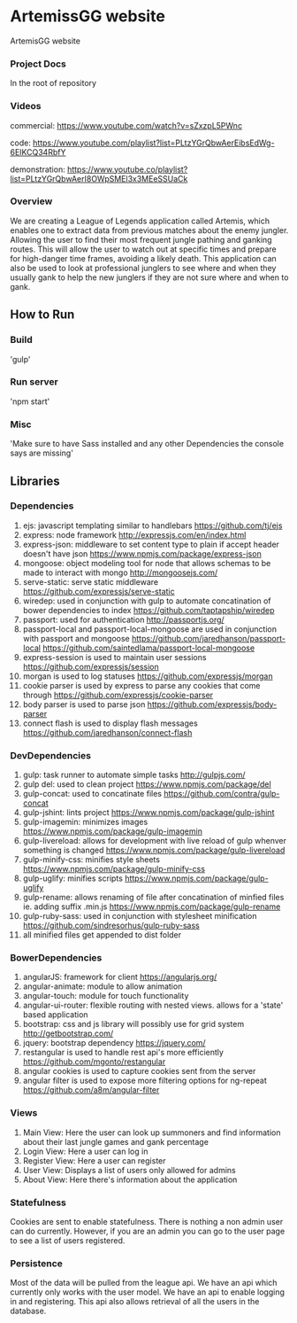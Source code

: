 # ArtemissGG website
ArtemisGG website 

### Project Docs
In the root of repository


### Videos
commercial: https://www.youtube.com/watch?v=sZxzpL5PWnc

code: https://www.youtube.com/playlist?list=PLtzYGrQbwAerEibsEdWg-6EIKCQ34RbfY

demonstration: https://www.youtube.co/playlist?list=PLtzYGrQbwAerI8OWpSMEl3x3MEeSSUaCk



### Overview
We are creating a League of Legends application called Artemis, which enables one to extract data from previous matches about the enemy jungler. Allowing the user to find their most frequent jungle pathing and ganking routes. This will allow the user to watch out at specific times and prepare for high-danger time frames, avoiding a likely death. This application can also be used to look at professional junglers to see where and when they usually gank to help the new junglers if they are not sure where and when to gank.

## How to Run
### Build
'gulp'
### Run server
'npm start'
### Misc
'Make sure to have Sass installed and any other Dependencies the console says are missing'

## Libraries
### Dependencies
1. ejs: javascript templating similar to handlebars  https://github.com/tj/ejs
2. express: node framework http://expressjs.com/en/index.html
3. express-json: middleware to set content type to plain if accept header doesn't have json https://www.npmjs.com/package/express-json
4. mongoose: object modeling tool for node that allows schemas to be made to interact with mongo http://mongoosejs.com/
5. serve-static: serve static middleware https://github.com/expressjs/serve-static
6. wiredep: used in conjunction with gulp to automate concatination of bower dependencies to index https://github.com/taptapship/wiredep
7. passport: used for authentication http://passportjs.org/
8. passport-local and passport-local-mongoose are used in conjunction with passport and mongoose https://github.com/jaredhanson/passport-local https://github.com/saintedlama/passport-local-mongoose
9. express-session is used to maintain user sessions https://github.com/expressjs/session
10. morgan is used to log statuses https://github.com/expressjs/morgan
11. cookie parser is used by express to parse any cookies that come through https://github.com/expressjs/cookie-parser
12. body parser is used to parse json https://github.com/expressjs/body-parser
13. connect flash is used to display flash messages https://github.com/jaredhanson/connect-flash
 
### DevDependencies
1. gulp: task runner to automate simple tasks http://gulpjs.com/
2. gulp del: used to clean project https://www.npmjs.com/package/del
3. gulp-concat: used to concatinate files https://github.com/contra/gulp-concat
4. gulp-jshint: lints project https://www.npmjs.com/package/gulp-jshint
5. gulp-imagemin: minimizes images https://www.npmjs.com/package/gulp-imagemin
6. gulp-livereload: allows for development with live reload of gulp whenver something is changed https://www.npmjs.com/package/gulp-livereload
7. gulp-minify-css: minifies style sheets https://www.npmjs.com/package/gulp-minify-css
8. gulp-uglify: minifies scripts https://www.npmjs.com/package/gulp-uglify
9. gulp-rename: allows renaming of file after concatination of minfied files ie. adding suffix .min.js https://www.npmjs.com/package/gulp-rename
10. gulp-ruby-sass: used in conjunction with stylesheet minification https://github.com/sindresorhus/gulp-ruby-sass
11. all minified files get appended to dist folder

### BowerDependencies
1. angularJS: framework for client https://angularjs.org/
2. angular-animate: module to allow animation
3. angular-touch: module for touch functionality
4. angular-ui-router: flexible routing with nested views. allows for a 'state' based application
5. bootstrap: css and js library will possibly use for grid system http://getbootstrap.com/
6. jquery: bootstrap dependency https://jquery.com/
7. restangular is used to handle rest api's more efficiently https://github.com/mgonto/restangular
8. angular cookies is used to capture cookies sent from the server
9. angular filter is used to expose more filtering options for ng-repeat https://github.com/a8m/angular-filter

### Views
1. Main View: Here the user can look up summoners and find information about their last jungle games and gank percentage
2. Login View: Here a user can log in
3. Register View: Here a user can register
4. User View: Displays a list of users only allowed for admins
5. About View: Here there's information about the application

### Statefulness
Cookies are sent to enable statefulness. There is nothing a non admin user can do currently. However, if you are an admin you can go to the user page to see a list of users registered.

### Persistence
Most of the data will be pulled from the league api. We have an api which currently only works with the user model. We have an api to enable logging in and registering. This api also allows retrieval of all the users in the database.
